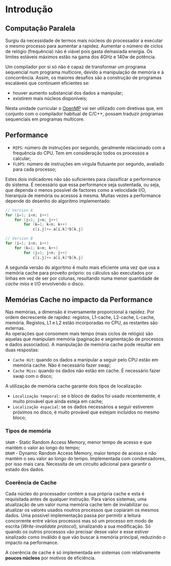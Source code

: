 # Introdução

## Computação Paralela

Surgiu da necessidade de termos mais núcleos do processador a executar o mesmo processo para aumentar a rapidez. Aumentar o número de ciclos de relógio (frequência) não é viável pois gasta demasiada energia. Os limites estáveis máximos estão na gama dos 4GHz e 140w de potência. 

Um compilador por si só não é capaz de transformar um programa sequencial num programa multicore, devido a manipulação de memória e à concorrência. Assim, os maiores desafios são a construção de programas escaláveis que continuem eficientes se:
- houver aumento substancial dos dados a manipular;
- existirem mais núcleos disponíveis;

Nesta unidade curricular o [OpenMP](https://www.openmp.org/) vai ser utilizado com diretivas que, em conjunto com o compilador habitual de C/C++, possam traduzir programas sequenciais em programas multicore.

## Performance

- `MIPS`: número de instruções por segundo, geralmente relacionado com a frequência do CPU. Tem em consideração todos os processos a calcular;
- `FLOPS`: número de instruções em vírgula flutuante por segundo, avaliado para cada processo;

Estes dois indicadores não são suficientes para classificar a performance do sistema. É necessário que essa performance seja sustentada, ou seja, que dependa o menos possível de factores como a velocidade I/O, hierarquia de memória ou acessos à mesma. Muitas vezes a performance depende do desenho do algoritmo implementado:

```c
// Version A
for (i=1; i<n; i++)
    for (j=1; j<n; j++)
        for (k=1; k<n; k++)
            c[i,j]+= a[i,k]*b[k,j]

// Version B
for (i=1; i<n; i++)
    for (k=1; k<n; k++)
        for (j=1; j<n; j++)
            c[i,j]+= a[i,k]*b[k,j]
```

A segunda versão do algoritmo é muito mais eficiente uma vez que usa a memória cache para proveito próprio: os cálculos são executados por linhas em vez de ser por colunas, resultando numa menor quantidade de *cache miss* e I/O envolvendo o disco.

## Memórias Cache no impacto da Performance

Nas memórias, a dimensão é inversamente proporcional à rapidez. Por ordem decrescente de rapidez: registos, L1-cache, L2-cache, L<N>-cache, memória. Registos, L1 e L2 estão incorporadas no CPU, as restantes são externas. <br>
As operações que consomem mais tempo (mais ciclos de relógio) são aquelas que manipulam memória (paginação e segmentação de processos e dados associados). A manipulação de memória cache pode resultar em duas respostas:

- `Cache Hit`: quando os dados a manipular a seguir pelo CPU estão em memória cache. Não é necessário fazer swap;
- `Cache Miss`: quando os dados não estão em cache. É necessário fazer swap com o disco;

A utilização de memória cache garante dois tipos de localização:

- `Localização temporal`: se o bloco de dados foi usado recentemente, é muito provável que ainda esteja em cache;
- `Localização espacial`: se os dados necessários a seguir estiverem próximos no disco, é muito provável que estejam incluidos no mesmo bloco;

### Tipos de memória

`SRAM` - Static Random Access Memory, menor tempo de acesso e que mantém o valor ao longo do tempo; <br>
`DRAM` - Dynamic Random Access Memory, maior tempo de acesso e não mantém o seu valor ao longo do tempo. Implementada com condensadores, por isso mais cara. Necessita de um circuito adicional para garantir o estado dos dados.

### Coerência de Cache

Cada núcleo do processador contém a sua própria cache e esta é requisitada antes de qualquer instrução. Para vários sistemas, uma atualização de um valor numa memória cache tem de inviabilizar ou atualizar os valores usados noutros processos que copiaram os mesmos dados. Uma possível implementação passa por permitir a leitura concorrente entre vários processos mas só um processo em modo de escrita (*Write-invalidate protocol*), sinalizando a sua modificação. Só quando os outros processos vão precisar desse valor e esse estiver sinalizado como inválido é que vão buscar à memória principal, reduzindo o impacto na performance.   

A coerência de cache é só implementada em sistemas com relativamente **poucos núcleos** por motivos de eficiência. 